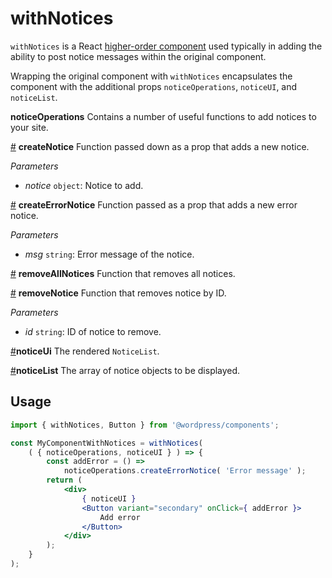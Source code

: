 # withNotices

`withNotices` is a React [higher-order component](https://facebook.github.io/react/docs/higher-order-components.html) used typically in adding the ability to post notice messages within the original component.

Wrapping the original component with `withNotices` encapsulates the component with the additional props `noticeOperations`, `noticeUI`, and `noticeList`.

**noticeOperations**
Contains a number of useful functions to add notices to your site.

<a  name="createNotice"  href="#createNotice">#</a> **createNotice**
Function passed down as a prop that adds a new notice.

_Parameters_

-   _notice_ `object`: Notice to add.

<a  name="createErrorNotice"  href="#createErrorNotice">#</a> **createErrorNotice**
Function passed as a prop that adds a new error notice.

_Parameters_

-   _msg_ `string`: Error message of the notice.

<a  name="removeAllNotices"  href="#removeAllNotices">#</a> **removeAllNotices**
Function that removes all notices.

<a  name="removeNotice"  href="#removeNotice">#</a> **removeNotice**
Function that removes notice by ID.

_Parameters_

-   _id_ `string`: ID of notice to remove.

<a  name="noticeUi"  href="#noticeUi">#</a>**noticeUi**
The rendered `NoticeList`.

<a  name="noticeList"  href="#noticeList">#</a>**noticeList**
The array of notice objects to be displayed.

## Usage

```jsx
import { withNotices, Button } from '@wordpress/components';

const MyComponentWithNotices = withNotices(
	( { noticeOperations, noticeUI } ) => {
		const addError = () =>
			noticeOperations.createErrorNotice( 'Error message' );
		return (
			<div>
				{ noticeUI }
				<Button variant="secondary" onClick={ addError }>
					Add error
				</Button>
			</div>
		);
	}
);
```
